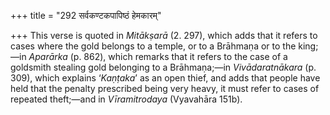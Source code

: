 +++
title = "292 सर्वकण्टकपापिष्ठं हेमकारम्"

+++
This verse is quoted in *Mitākṣarā* (2. 297), which adds that it refers
to cases where the gold belongs to a temple, or to a Brāhmaṇa or to the
king;—in *Aparārka* (p. 862), which remarks that it refers to the case
of a goldsmith stealing gold belonging to a Brāhmaṇa;—in
*Vivādaratnākara* (p. 309), which explains ‘*Kaṇṭaka*’ as an open thief,
and adds that people have held that the penalty prescribed being very
heavy, it must refer to cases of repeated theft;—and in *Vīramitrodaya*
(Vyavahāra 151b).


